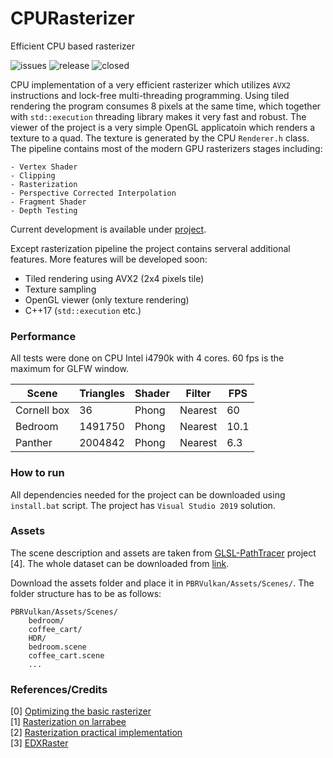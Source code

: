 # CPURasterizer

Efficient CPU based rasterizer

![issues](https://img.shields.io/github/issues/Zielon/CPURasterizer) ![release](https://img.shields.io/github/v/release/Zielon/CPURasterizer) ![closed](https://img.shields.io/github/issues-closed-raw/Zielon/CPURasterizer)

CPU implementation of a very efficient rasterizer which utilizes `AVX2` instructions and lock-free multi-threading programming. Using tiled rendering the program consumes 8 pixels at the same time, which together with `std::execution` threading library makes it very fast and robust. The viewer of the project is a very simple OpenGL applicatoin which renders a texture to a quad. The texture is generated by the CPU `Renderer.h` class. The pipeline contains most of the modern GPU rasterizers stages including:

```
- Vertex Shader
- Clipping
- Rasterization
- Perspective Corrected Interpolation
- Fragment Shader
- Depth Testing
```

Current development is available under [project](https://github.com/Zielon/CPURasterizer/projects/1).

Except rasterization pipeline the project contains serveral additional features. More features will be developed soon:  

- Tiled rendering using AVX2 (2x4 pixels tile)
- Texture sampling
- OpenGL viewer (only texture rendering)
- C++17 (`std::execution` etc.)

### Performance

All tests were done on CPU Intel i4790k with 4 cores. 60 fps is the maximum for GLFW window.

| Scene         | Triangles | Shader | Filter  | FPS |
| ------------- |-----------|--------|---------|-----
| Cornell box   | 36        |  Phong | Nearest |60   |
| Bedroom       | 1491750   |  Phong | Nearest |10.1 |
| Panther       | 2004842   |  Phong | Nearest | 6.3 |

### How to run

All dependencies needed for the project can be downloaded using `install.bat` script. The project has `Visual Studio 2019` solution.

### Assets

The scene description and assets are taken from [GLSL-PathTracer](https://github.com/knightcrawler25/GLSL-PathTracer) project [4]. The whole dataset can be downloaded from [link](https://drive.google.com/file/d/1UFMMoVb5uB7WIvCeHOfQ2dCQSxNMXluB/view).

Download the assets folder and place it in `PBRVulkan/Assets/Scenes/`. The folder structure has to be as follows:

```
PBRVulkan/Assets/Scenes/
    bedroom/
    coffee_cart/
    HDR/
    bedroom.scene
    coffee_cart.scene
    ...
```

### References/Credits
[0] [Optimizing the basic rasterizer](https://fgiesen.wordpress.com/2013/02/10/optimizing-the-basic-rasterizer/)  
[1] [Rasterization on larrabee](https://www.drdobbs.com/parallel/rasterization-on-larrabee/217200602)  
[2] [Rasterization practical implementation](https://www.scratchapixel.com/lessons/3d-basic-rendering/rasterization-practical-implementation/rasterization-practical-implementation)  
[3] [EDXRaster](https://github.com/behindthepixels/EDXRaster)
